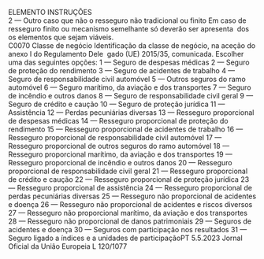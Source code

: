  
ELEMENTO  INSTRUÇÕES  
2 — Outro caso que não o resseguro não tradicional ou finito 
Em caso de resseguro finito ou mecanismo semelhante só deverão ser apresenta ­
dos os elementos que sejam viáveis.  
C0070  Classe de negócio  Identificação da classe de negócio, na aceção do anexo I do Regulamento Dele ­
gado (UE) 2015/35, comunicada. Escolher uma das seguintes opções: 
1 — Seguro de despesas médicas 
2 — Seguro de proteção do rendimento 
3 — Seguro de acidentes de trabalho 
4 — Seguro de responsabilidade civil automóvel 
5 — Outros seguros do ramo automóvel 
6 — Seguro marítimo, da aviação e dos transportes 
7 — Seguro de incêndio e outros danos 
8 — Seguro de responsabilidade civil geral 
9 — Seguro de crédito e caução 
10 — Seguro de proteção jurídica 
11 — Assistência 
12 — Perdas pecuniárias diversas 
13 — Resseguro proporcional de despesas médicas 
14 — Resseguro proporcional de proteção do rendimento 
15 — Resseguro proporcional de acidentes de trabalho 
16 — Resseguro proporcional de responsabilidade civil automóvel 
17 — Resseguro proporcional de outros seguros do ramo automóvel 
18 — Resseguro proporcional marítimo, da aviação e dos transportes 
19 — Resseguro proporcional de incêndio e outros danos 
20 — Resseguro proporcional de responsabilidade civil geral 
21 — Resseguro proporcional de crédito e caução 
22 — Resseguro proporcional de proteção jurídica 
23 — Resseguro proporcional de assistência 
24 — Resseguro proporcional de perdas pecuniárias diversas 
25 — Resseguro não proporcional de acidentes e doença 
26 — Resseguro não proporcional de acidentes e riscos diversos 
27 — Resseguro não proporcional marítimo, da aviação e dos transportes 
28 — Resseguro não proporcional de danos patrimoniais 
29 — Seguros de acidentes e doença 
30 — Seguros com participação nos resultados 
31 — Seguro ligado a índices e a unidades de participaçãoPT  5.5.2023 Jornal Oficial da União Europeia L 120/1077